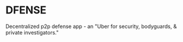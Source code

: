 # DFENSE
Decentralized p2p defense app - an "Uber for security, bodyguards, &amp; private investigators."

